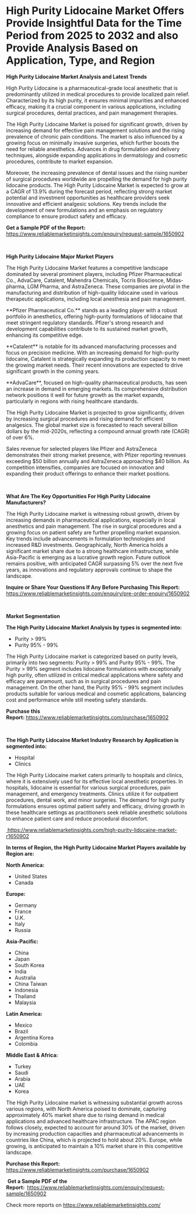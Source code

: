 <p><h1>High Purity Lidocaine Market Offers Provide Insightful Data for the Time Period from 2025 to 2032 and also Provide Analysis Based on Application, Type, and Region</h1></p><p><strong>High Purity Lidocaine Market Analysis and Latest Trends</strong></p>
<p><p>High Purity Lidocaine is a pharmaceutical-grade local anesthetic that is predominantly utilized in medical procedures to provide localized pain relief. Characterized by its high purity, it ensures minimal impurities and enhanced efficacy, making it a crucial component in various applications, including surgical procedures, dental practices, and pain management therapies.</p><p>The High Purity Lidocaine Market is poised for significant growth, driven by increasing demand for effective pain management solutions and the rising prevalence of chronic pain conditions. The market is also influenced by a growing focus on minimally invasive surgeries, which further boosts the need for reliable anesthetics. Advances in drug formulation and delivery techniques, alongside expanding applications in dermatology and cosmetic procedures, contribute to market expansion.</p><p>Moreover, the increasing prevalence of dental issues and the rising number of surgical procedures worldwide are propelling the demand for high purity lidocaine products. The High Purity Lidocaine Market is expected to grow at a CAGR of 13.9% during the forecast period, reflecting strong market potential and investment opportunities as healthcare providers seek innovative and efficient analgesic solutions. Key trends include the development of new formulations and an emphasis on regulatory compliance to ensure product safety and efficacy.</p></p>
<p><strong>Get a Sample PDF of the Report:&nbsp;</strong> <a href="https://www.reliablemarketinsights.com/enquiry/request-sample/1650902?utm_campaign=3443&utm_medium=2&utm_source=Github&utm_content=ia&utm_term=23032025&utm_id=high-purity-lidocaine">https://www.reliablemarketinsights.com/enquiry/request-sample/1650902</a></p>
<p>&nbsp;</p>
<p><strong>High Purity Lidocaine Major Market Players</strong></p>
<p><p>The High Purity Lidocaine Market features a competitive landscape dominated by several prominent players, including Pfizer Pharmaceutical Co., AdvaCare, Catalent, Mahendra Chemicals, Tocris Bioscience, Midas-pharma, LGM Pharma, and AstraZeneca. These companies are pivotal in the manufacturing and distribution of high-quality lidocaine used in various therapeutic applications, including local anesthesia and pain management.</p><p>**Pfizer Pharmaceutical Co.** stands as a leading player with a robust portfolio in anesthetics, offering high-purity formulations of lidocaine that meet stringent regulatory standards. Pfizer's strong research and development capabilities contribute to its sustained market growth, enhancing its competitive edge. </p><p>**Catalent** is notable for its advanced manufacturing processes and focus on precision medicine. With an increasing demand for high-purity lidocaine, Catalent is strategically expanding its production capacity to meet the growing market needs. Their recent innovations are expected to drive significant growth in the coming years.</p><p>**AdvaCare**, focused on high-quality pharmaceutical products, has seen an increase in demand in emerging markets. Its comprehensive distribution network positions it well for future growth as the market expands, particularly in regions with rising healthcare standards.</p><p>The High Purity Lidocaine Market is projected to grow significantly, driven by increasing surgical procedures and rising demand for efficient analgesics. The global market size is forecasted to reach several billion dollars by the mid-2020s, reflecting a compound annual growth rate (CAGR) of over 6%.</p><p>Sales revenue for selected players like Pfizer and AstraZeneca demonstrates their strong market presence, with Pfizer reporting revenues exceeding $50 billion annually and AstraZeneca approaching $40 billion. As competition intensifies, companies are focused on innovation and expanding their product offerings to enhance their market positions.</p></p>
<p>&nbsp;</p>
<p><strong>What Are The Key Opportunities For High Purity Lidocaine Manufacturers?</strong></p>
<p><p>The High Purity Lidocaine market is witnessing robust growth, driven by increasing demands in pharmaceutical applications, especially in local anesthetics and pain management. The rise in surgical procedures and a growing focus on patient safety are further propelling market expansion. Key trends include advancements in formulation technologies and increased R&D investments. Geographically, North America holds a significant market share due to a strong healthcare infrastructure, while Asia-Pacific is emerging as a lucrative growth region. Future outlook remains positive, with anticipated CAGR surpassing 5% over the next five years, as innovations and regulatory approvals continue to shape the landscape.</p></p>
<p><strong>Inquire or Share Your Questions If Any Before Purchasing This Report:</strong> <a href="https://www.reliablemarketinsights.com/enquiry/pre-order-enquiry/1650902?utm_campaign=3443&utm_medium=2&utm_source=Github&utm_content=ia&utm_term=23032025&utm_id=high-purity-lidocaine">https://www.reliablemarketinsights.com/enquiry/pre-order-enquiry/1650902</a></p>
<p>&nbsp;</p>
<p><strong>Market Segmentation</strong></p>
<p><strong>The High Purity Lidocaine Market Analysis by types is segmented into:</strong></p>
<p><ul><li>Purity > 99%</li><li>Purity 95% - 99%</li></ul></p>
<p><p>The High Purity Lidocaine market is categorized based on purity levels, primarily into two segments: Purity > 99% and Purity 95% - 99%. The Purity > 99% segment includes lidocaine formulations with exceptionally high purity, often utilized in critical medical applications where safety and efficacy are paramount, such as in surgical procedures and pain management. On the other hand, the Purity 95% - 99% segment includes products suitable for various medical and cosmetic applications, balancing cost and performance while still meeting safety standards.</p></p>
<p><strong>Purchase this Report:&nbsp;</strong><a href="https://www.reliablemarketinsights.com/purchase/1650902?utm_campaign=3443&utm_medium=2&utm_source=Github&utm_content=ia&utm_term=23032025&utm_id=high-purity-lidocaine">https://www.reliablemarketinsights.com/purchase/1650902</a></p>
<p>&nbsp;</p>
<p><strong>The High Purity Lidocaine Market Industry Research by Application is segmented into:</strong></p>
<p><ul><li>Hospital</li><li>Clinics</li></ul></p>
<p><p>The High Purity Lidocaine market caters primarily to hospitals and clinics, where it is extensively used for its effective local anesthetic properties. In hospitals, lidocaine is essential for various surgical procedures, pain management, and emergency treatments. Clinics utilize it for outpatient procedures, dental work, and minor surgeries. The demand for high purity formulations ensures optimal patient safety and efficacy, driving growth in these healthcare settings as practitioners seek reliable anesthetic solutions to enhance patient care and reduce procedural discomfort.</p></p>
<p><a href="https://www.reliablemarketinsights.com/high-purity-lidocaine-market-r1650902?utm_campaign=3443&utm_medium=2&utm_source=Github&utm_content=ia&utm_term=23032025&utm_id=high-purity-lidocaine">&nbsp;https://www.reliablemarketinsights.com/high-purity-lidocaine-market-r1650902</a></p>
<p><strong>In terms of Region, the High Purity Lidocaine Market Players available by Region are:</strong></p>
<p>
    <p> <strong> North America: </strong>
        <ul>
            <li>United States</li>
            <li>Canada</li>
        </ul>
        </p> 
    <p> <strong> Europe: </strong>
        <ul>
            <li>Germany</li>
            <li>France</li>
            <li>U.K.</li>
            <li>Italy</li>
            <li>Russia</li>
        </ul>
        </p> 
    <p> <strong> Asia-Pacific: </strong>
        <ul>
            <li>China</li>
            <li>Japan</li>
            <li>South Korea</li>
            <li>India</li>
            <li>Australia</li>
            <li>China Taiwan</li>
            <li>Indonesia</li>
            <li>Thailand</li>
            <li>Malaysia</li>
        </ul>
        </p> 
    <p> <strong> Latin America: </strong>
        <ul>
            <li>Mexico</li>
            <li>Brazil</li>
            <li>Argentina Korea</li>
            <li>Colombia</li>
        </ul>
        </p> 
    <p> <strong> Middle East & Africa: </strong>
        <ul>
            <li>Turkey</li>
            <li>Saudi</li>
            <li>Arabia</li>
            <li>UAE</li>
            <li>Korea</li>
        </ul>
    </p>
    </p>
<p><p>The High Purity Lidocaine market is witnessing substantial growth across various regions, with North America poised to dominate, capturing approximately 40% market share due to rising demand in medical applications and advanced healthcare infrastructure. The APAC region follows closely, expected to account for around 30% of the market, driven by increasing production capacities and pharmaceutical advancements in countries like China, which is projected to hold about 20%. Europe, while growing, is anticipated to maintain a 10% market share in this competitive landscape.</p></p>
<p><strong>Purchase this Report: </strong><a href="https://www.reliablemarketinsights.com/purchase/1650902?utm_campaign=3443&utm_medium=2&utm_source=Github&utm_content=ia&utm_term=23032025&utm_id=high-purity-lidocaine">https://www.reliablemarketinsights.com/purchase/1650902</a></p>
<p>&nbsp;<strong>Get a Sample PDF of the Report:&nbsp;&nbsp;</strong><a href="https://www.reliablemarketinsights.com/enquiry/request-sample/1650902?utm_campaign=3443&utm_medium=2&utm_source=Github&utm_content=ia&utm_term=23032025&utm_id=high-purity-lidocaine">https://www.reliablemarketinsights.com/enquiry/request-sample/1650902</a></p>
<p><strong></strong></p>
<p>Check more reports on <a href="https://www.reliablemarketinsights.com/?utm_campaign=3443&utm_medium=2&utm_source=Github&utm_content=ia&utm_term=23032025&utm_id=high-purity-lidocaine">https://www.reliablemarketinsights.com/</a></p>